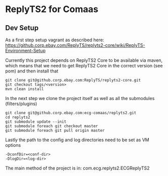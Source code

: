 # ReplyTS2 for Comaas

## Dev Setup

As a first step setup vagrant as described here: https://github.corp.ebay.com/ReplyTS/replyts2-core/wiki/ReplyTS-Environment-Setup 

Currently this project depends on ReplyTS2 Core to be available via maven, which means that we need to get ReplyTS2 Core in the correct version (see pom) and then install that
```
git clone git@github.corp.ebay.com:ReplyTS/replyts2-core.git
git checkout tags/<version>
mvn clean install
```

In the next step we clone the project itself as well as all the submodules (filters/plugins)
```
git clone git@github.corp.ebay.com:ecg-comaas/replyts2.git
cd replyts2
git submodule update --init
git submodule foreach git checkout master
git submodule foreach git pull origin master
```

Lastly the path to the config and log directories need to be set as VM options
```
-DconfDir=<conf-dir>
-DlogDir=<log-dir>
```

The main method of the project is in: com.ecg.replyts2.ECGReplyTS2
